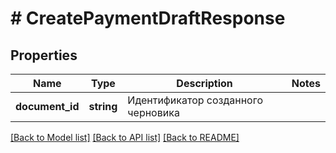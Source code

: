# # CreatePaymentDraftResponse

## Properties

Name | Type | Description | Notes
------------ | ------------- | ------------- | -------------
**document_id** | **string** | Идентификатор созданного черновика |

[[Back to Model list]](../../README.md#models) [[Back to API list]](../../README.md#endpoints) [[Back to README]](../../README.md)
